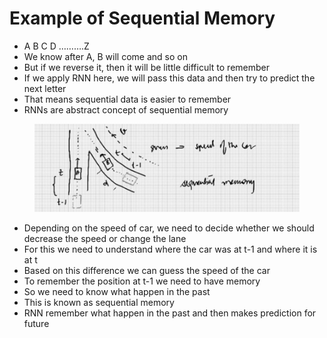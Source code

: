 # Example of Sequential Memory

* A B C D ……….Z
* We know after A, B will come and so on
* But if we reverse it, then it will be little difficult to remember
* If we apply RNN here, we will pass this data and then try to predict the next letter
* That means sequential data is easier to remember
* RNNs are abstract concept of sequential memory

<figure><img src="../.gitbook/assets/image (6).png" alt=""><figcaption></figcaption></figure>

* Depending on the speed of car, we need to decide whether we should decrease the speed or change the lane
* For this we need to understand where the car was at t-1 and where it is at t
* Based on this difference we can guess the speed of the car
* To remember the position at t-1 we need to have memory
* So we need to know what happen in the past
* This is known as sequential memory
* RNN remember what happen in the past and then makes prediction for future
